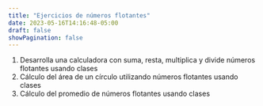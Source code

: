 ```yaml
---
title: "Ejercicios de números flotantes"
date: 2023-05-16T14:16:48-05:00
draft: false
showPagination: false
---
```


<ol>
    <li>Desarrolla una calculadora con suma, resta, multiplica y divide números flotantes usando clases</li>
    <li>Cálculo del área de un círculo utilizando números flotantes usando clases</li>
    <li>Cálculo del promedio de números flotantes usando clases</li>
</ol>